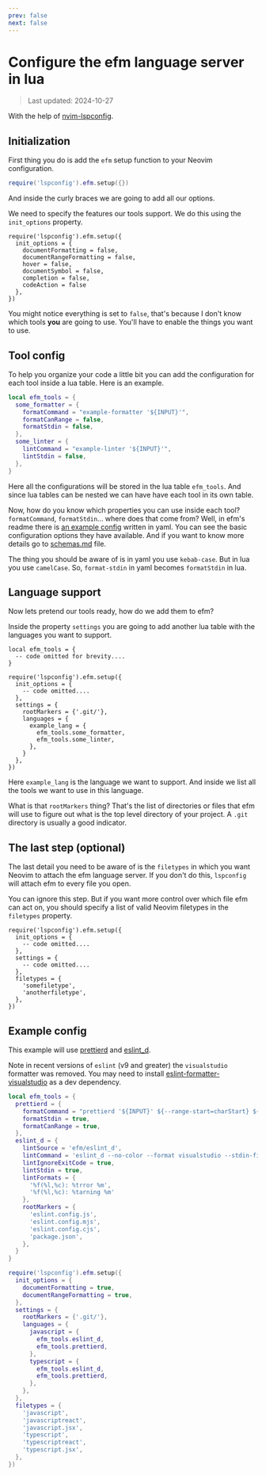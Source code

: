 ```yaml
---
prev: false
next: false
---
```


# Configure the efm language server in lua

> Last updated: 2024-10-27

With the help of [nvim-lspconfig](https://github.com/neovim/nvim-lspconfig).

## Initialization

First thing you do is add the `efm` setup function to your Neovim configuration.

```lua
require('lspconfig').efm.setup({})
```

And inside the curly braces we are going to add all our options.

We need to specify the features our tools support. We do this using the `init_options` property.

```lua{2-9}
require('lspconfig').efm.setup({
  init_options = {
    documentFormatting = false,
    documentRangeFormatting = false,
    hover = false,
    documentSymbol = false,
    completion = false,
    codeAction = false
  },
})
```

You might notice everything is set to `false`, that's because I don't know which tools **you** are going to use. You'll have to enable the things you want to use.

## Tool config

To help you organize your code a little bit you can add the configuration for each tool inside a lua table. Here is an example.

```lua
local efm_tools = {
  some_formatter = {
    formatCommand = "example-formatter '${INPUT}'",
    formatCanRange = false,
    formatStdin = false,
  },
  some_linter = {
    lintCommand = "example-linter '${INPUT}'",
    lintStdin = false,
  },
}
```

Here all the configurations will be stored in the lua table `efm_tools`. And since lua tables can be nested we can have have each tool in its own table.

Now, how do you know which properties you can use inside each tool? `formatCommand`, `formatStdin`... where does that come from? Well, in efm's readme there is [an example config](https://github.com/mattn/efm-langserver?tab=readme-ov-file#example-for-configyaml) written in yaml. You can see the basic configuration options they have available. And if you want to know more details go to [schemas.md](https://github.com/mattn/efm-langserver/blob/master/schema.md) file.

The thing you should be aware of is in yaml you use `kebab-case`. But in lua you use `camelCase`. So, `format-stdin` in yaml becomes `formatStdin` in lua.

## Language support

Now lets pretend our tools ready, how do we add them to efm?

Inside the property `settings` you are going to add another lua table with the languages you want to support.

```lua{11-16}
local efm_tools = {
  -- code omitted for brevity....
}

require('lspconfig').efm.setup({
  init_options = {
    -- code omitted....
  },
  settings = {
    rootMarkers = {'.git/'},
    languages = {
      example_lang = {
        efm_tools.some_formatter,
        efm_tools.some_linter,
      },
    }
  },
})
```

Here `example_lang` is the language we want to support. And inside we list all the tools we want to use in this language.

What is that `rootMarkers` thing? That's the list of directories or files that efm will use to figure out what is the top level directory of your project. A `.git` directory is usually a good indicator.

## The last step (optional)

The last detail you need to be aware of is the `filetypes` in which you want Neovim to attach the efm language server. If you don't do this, `lspconfig` will attach efm to every file you open.

You can ignore this step. But if you want more control over which file efm can act on, you should specify a list of valid Neovim filetypes in the `filetypes` property.

```lua{8-11}
require('lspconfig').efm.setup({
  init_options = {
    -- code omitted....
  },
  settings = {
    -- code omitted....
  },
  filetypes = {
    'somefiletype',
    'anotherfiletype',
  },
})
```

## Example config

This example will use [prettierd](https://github.com/fsouza/prettierd) and [eslint_d](https://github.com/mantoni/eslint_d.js).

Note in recent versions of `eslint` (v9 and greater) the `visualstudio` formatter was removed. You may need to install [eslint-formatter-visualstudio](https://www.npmjs.com/package/eslint-formatter-visualstudio) as a dev dependency.

```lua
local efm_tools = {
  prettierd = {
    formatCommand = "prettierd '${INPUT}' ${--range-start=charStart} ${--range-end=charEnd}",
    formatStdin = true,
    formatCanRange = true,
  },
  eslint_d = {
    lintSource = 'efm/eslint_d',
    lintCommand = 'eslint_d --no-color --format visualstudio --stdin-filename "${INPUT}" --stdin',
    lintIgnoreExitCode = true,
    lintStdin = true,
    lintFormats = {
      '%f(%l,%c): %trror %m',
      '%f(%l,%c): %tarning %m'
    },
    rootMarkers = {
      'eslint.config.js',
      'eslint.config.mjs',
      'eslint.config.cjs',
      'package.json',
    },
  }
}

require('lspconfig').efm.setup({
  init_options = {
    documentFormatting = true,
    documentRangeFormatting = true,
  },
  settings = {
    rootMarkers = {'.git/'},
    languages = {
      javascript = {
        efm_tools.eslint_d,
        efm_tools.prettierd,
      },
      typescript = {
        efm_tools.eslint_d,
        efm_tools.prettierd,
      },
    },
  },
  filetypes = {
    'javascript',
    'javascriptreact',
    'javascript.jsx',
    'typescript',
    'typescriptreact',
    'typescript.jsx',
  },
})
```

